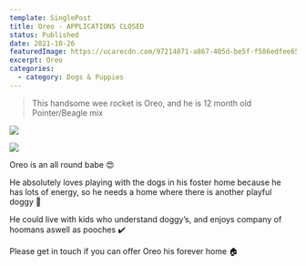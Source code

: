 ```yaml
---
template: SinglePost
title: Oreo - APPLICATIONS CLOSED
status: Published
date: 2021-10-26
featuredImage: https://ucarecdn.com/97214871-a867-405d-be5f-f586edfee65f/-/crop/441x231/0,152/-/preview/
excerpt: Oreo
categories:
  - category: Dogs & Puppies
---
```

> This handsome wee rocket is Oreo, and he is 12 month old Pointer/Beagle mix

![](https://ucarecdn.com/46e56314-2532-44c7-be66-483805410993/-/crop/441x540/0,38/-/preview/)

![](https://ucarecdn.com/3cf5e903-d45f-4358-a45f-cd4b9bccf2da/)

Oreo is an all round babe 😍

He absolutely loves playing with the dogs in his foster home because he has lots of energy, so he needs a home where there is another playful doggy 🐶

He could live with kids who understand doggy’s, and enjoys company of hoomans aswell as pooches ✔️

Please get in touch if you can offer Oreo his forever home 🏠